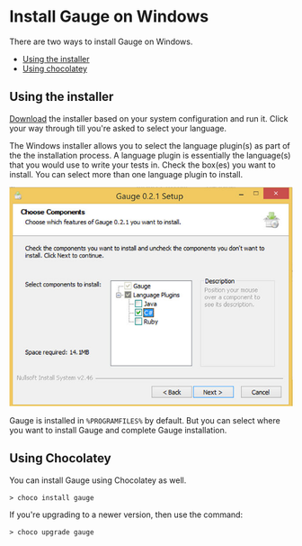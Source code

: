 # Install Gauge on Windows
There are two ways to install Gauge on Windows.

* [Using the installer](#using-the-installer)
* [Using chocolatey](#using-chocolatey)

## Using the installer

[Download](http://getgauge.io/get-started) the installer based on your system configuration and run it. Click your way through till you're asked to select your language.

The Windows installer allows you to select the language plugin(s) as part of the the installation process. A language plugin is essentially the language(s) that you would use to write your tests in. Check the box(es) you want to install. You can select more than one language plugin to install.

![Select language runner](images/install-lang-runner.jpg)

Gauge is installed in `%PROGRAMFILES%` by default. But you can select where you want to install Gauge and complete Gauge installation.

## Using Chocolatey
You can install Gauge using Chocolatey as well.

```
> choco install gauge

```

If you're upgrading to a newer version, then use the command:

```
> choco upgrade gauge

```
